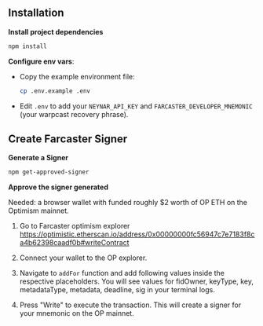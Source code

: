 ## Installation

**Install project dependencies**

   ```bash
   npm install
   ```

**Configure env vars**:
   - Copy the example environment file:
     ```bash
     cp .env.example .env
     ```
   - Edit `.env` to add your `NEYNAR_API_KEY` and `FARCASTER_DEVELOPER_MNEMONIC` (your warpcast recovery phrase).


## Create Farcaster Signer

**Generate a Signer** 

   ```bash
   npm get-approved-signer
   ```

**Approve the signer generated**

Needed: a browser wallet with funded roughly $2 worth of OP ETH on the Optimism mainnet.

1. Go to Farcaster optimism explorer
https://optimistic.etherscan.io/address/0x00000000fc56947c7e7183f8ca4b62398caadf0b#writeContract

2. Connect your wallet to the OP explorer.

3. Navigate to `addFor` function and add following values inside the respective placeholders. You will see values for fidOwner, keyType, key, metadataType, metadata, deadline, sig in your terminal logs.

4. Press "Write" to execute the transaction. This will create a signer for your mnemonic on the OP mainnet.
